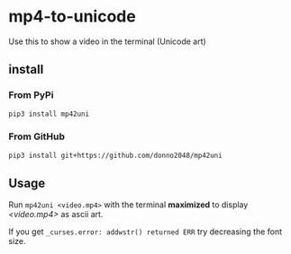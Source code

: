 # mp4-to-unicode

Use this to show a video in the terminal (Unicode art)

## install

### From PyPi

```sh
pip3 install mp42uni
```

### From GitHub

```sh
pip3 install git+https://github.com/donno2048/mp42uni
```

## Usage

Run `mp42uni <video.mp4>` with the terminal **maximized** to display _<video.mp4>_ as ascii art.

If you get `_curses.error: addwstr() returned ERR` try decreasing the font size.
